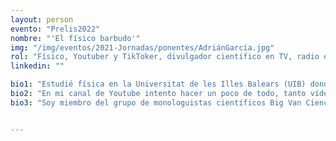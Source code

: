 ```yaml
---
layout: person
evento: "Prelis2022"
nombre: "'El físico barbudo'"
img: "/img/eventos/2021-Jornadas/ponentes/AdriánGarcía.jpg"
rol: "Físico, Youtuber y TikToker, divulgador científico en TV, radio e Internet"
linkedin: ""

bio1: "Estudié física en la Universitat de les Illes Balears (UIB) donde fui dando tumbos entre las diferentes ramas hasta darme cuenta de que no podía (ni quería) elegir qué parte de la física me gustaba más, así que una vez graduado me matriculé en un máster de física de sistemas complejos en el Instituto de Física Interdisciplinar y Sistemas Complejos (IFISC). Durante esos años, y motivado por mi (breve pero intenso) paso por el concurso de monólogos científicos FameLab (organizado por la FECyT), descubrí que contar la ciencia mola <em>casi tanto</em> como hacerla."
bio2: "En mi canal de Youtube intento hacer un poco de todo, tanto vídeos más clásicos de divulgación (siempre con un toque friki) como videoclips de canciones con temática científica. Aunque esto último también puedes encontrarlo en mi Spotify. Para mantener joven el espíritu, también cuento movidas tope tochas de física y mates en TikTok."
bio3: "Soy miembro del grupo de monologuistas científicos Big Van Ciencia, colaboro con el magazín de ciencia Balears Fa Ciència, en la radio autonómica y presento el podcast de entrevistas a científicos Voces CSIC Balears. También presenté junto a Ana Payo el primer (y único) programa de divulgación científica en la televisión autonómica de las Islas Baleares: Balears Fa Ciència. Desde 2017 coordino Pint of Science en Palma de Mallorca. Participo en la plataforma de divulgadores Scenio donde hemos creado proyectos muy locos como 100cia al Cubo, explicando ciencia dentro de Minecraft. Y también he hecho lo típico: charlas científicas mezclando ciencia y cultura friki en bares, casales, escenarios…"


---
```

